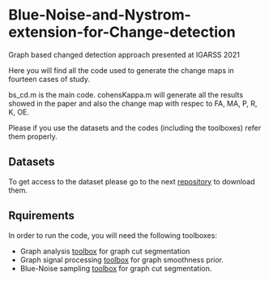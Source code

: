 # Blue-Noise-and-Nystrom-extension-for-Change-detection
Graph based changed detection approach presented at IGARSS 2021

Here you will find all the code used to generate the change maps in fourteen cases of study.

bs_cd.m is the main code.
cohensKappa.m will generate all the results showed in the paper and also the change map with respec to FA, MA, P, R, K, OE.

Please if you use the datasets and the codes (including the toolboxes) refer them properly.

## Datasets

To get access to the dataset please go to the next [repository](https://github.com/DavidJimenezS/GBF-CD/tree/master/Data) to download them.

## Rquirements

In order to run the code, you will need the following toolboxes:

* Graph analysis [toolbox](http://leogrady.net/software/) for graph cut segmentation 
* Graph signal processing [toolbox](https://epfl-lts2.github.io/gspbox-html) for graph smoothness prior. 
* Blue-Noise sampling [toolbox](https://github.com/jhonygiraldo/Blue-Noise-Sampling-on-Graphs) for graph cut segmentation.
